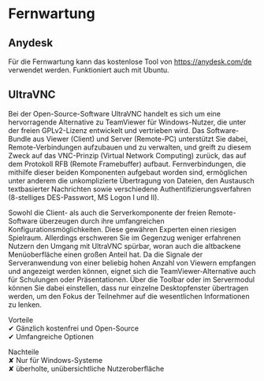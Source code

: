 # Fernwartung

## Anydesk

Für die Fernwartung kann das kostenlose Tool von https://anydesk.com/de verwendet werden. Funktioniert auch mit Ubuntu.

## UltraVNC

Bei der Open-Source-Software UltraVNC handelt es sich um eine hervorragende Alternative zu TeamViewer für Windows-Nutzer, die unter der freien GPLv2-Lizenz entwickelt und vertrieben wird. Das Software-Bundle aus Viewer (Client) und Server (Remote-PC) unterstützt Sie dabei, Remote-Verbindungen aufzubauen und zu verwalten, und greift zu diesem Zweck auf das VNC-Prinzip (Virtual Network Computing) zurück, das auf dem Protokoll RFB (Remote Framebuffer) aufbaut. Fernverbindungen, die mithilfe dieser beiden Komponenten aufgebaut worden sind, ermöglichen unter anderem die unkomplizierte Übertragung von Dateien, den Austausch textbasierter Nachrichten sowie verschiedene Authentifizierungsverfahren (8-stelliges DES-Passwort, MS Logon I und II).

Sowohl die Client- als auch die Serverkomponente der freien Remote-Software überzeugen durch ihre umfangreichen Konfigurationsmöglichkeiten. Diese gewähren Experten einen riesigen Spielraum. Allerdings erschweren Sie im Gegenzug weniger erfahrenen Nutzern den Umgang mit UltraVNC spürbar, woran auch die altbackene Menüoberfläche einen großen Anteil hat. Da die Signale der Serveranwendung von einer beliebig hohen Anzahl von Viewern empfangen und angezeigt werden können, eignet sich die TeamViewer-Alternative auch für Schulungen oder Präsentationen. Über die Toolbar oder im Servermodul können Sie dabei einstellen, dass nur einzelne Desktopfenster übertragen werden, um den Fokus der Teilnehmer auf die wesentlichen Informationen zu lenken.

Vorteile  
✔ Gänzlich kostenfrei und Open-Source  
✔ Umfangreiche Optionen  

Nachteile  
✘ Nur für Windows-Systeme  
✘ überholte, unübersichtliche Nutzeroberfläche  